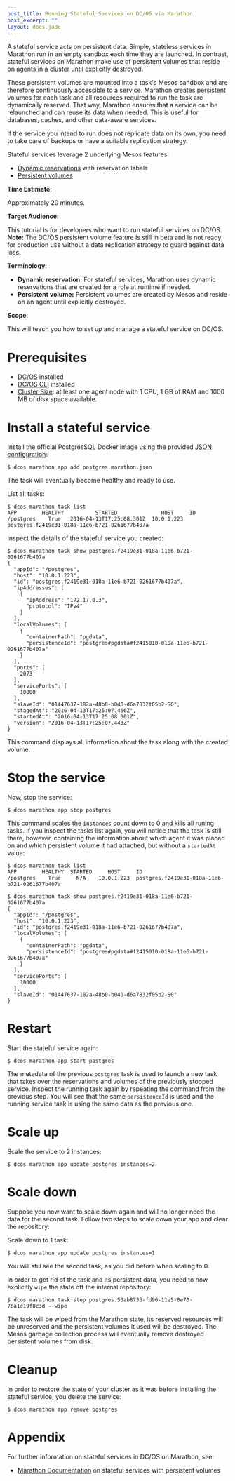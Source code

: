 ```yaml
---
post_title: Running Stateful Services on DC/OS via Marathon
post_excerpt: ""
layout: docs.jade
---
```


A stateful service acts on persistent data. Simple, stateless services in Marathon run in an empty sandbox each time they are launched. In contrast, stateful services on Marathon make use of persistent volumes that reside on agents in a cluster until explicitly destroyed.

These persistent volumes are mounted into a task's Mesos sandbox and are therefore continuously accessible to a service. Marathon creates persistent volumes for each task and all resources required to run the task are dynamically reserved. That way, Marathon ensures that a service can be relaunched and can reuse its data when needed. This is useful for databases, caches, and other data-aware services.

If the service you intend to run does not replicate data on its own, you need to take care of backups or have a suitable replication strategy.

Stateful services leverage 2 underlying Mesos features:

- [Dynamic reservations](http://mesos.apache.org/documentation/latest/reservation/) with reservation labels
- [Persistent volumes](http://mesos.apache.org/documentation/latest/persistent-volume/)

**Time Estimate**:

Approximately 20 minutes.

**Target Audience**:

This tutorial is for developers who want to run stateful services on DC/OS. **Note:** The DC/OS persistent volume feature is still in beta and is not ready for production use without a data replication strategy to guard against data loss.

**Terminology**:

- **Dynamic reservation:** For stateful services, Marathon uses dynamic reservations that are created for a role at runtime if needed.
- **Persistent volume:** Persistent volumes are created by Mesos and reside on an agent until explicitly destroyed.

**Scope**:

This will teach you how to set up and manage a stateful service on DC/OS.

# Prerequisites
* [DC/OS](/administration/installing/) installed
* [DC/OS CLI](/usage/cli/install/) installed
* [Cluster Size](../getting-started/cluster-size): at least one agent node with 1 CPU, 1 GB of RAM and 1000 MB of disk space available.

# Install a stateful service

Install the official PostgresSQL Docker image using the provided [JSON configuration](postgres.marathon.json):

```shell
$ dcos marathon app add postgres.marathon.json
```
The task will eventually become healthy and ready to use.

List all tasks:

```shell
$ dcos marathon task list
APP        HEALTHY          STARTED              HOST     ID
/postgres    True   2016-04-13T17:25:08.301Z  10.0.1.223  postgres.f2419e31-018a-11e6-b721-0261677b407a
```

Inspect the details of the stateful service you created:

```
$ dcos marathon task show postgres.f2419e31-018a-11e6-b721-0261677b407a
{
  "appId": "/postgres",
  "host": "10.0.1.223",
  "id": "postgres.f2419e31-018a-11e6-b721-0261677b407a",
  "ipAddresses": [
    {
      "ipAddress": "172.17.0.3",
      "protocol": "IPv4"
    }
  ],
  "localVolumes": [
    {
      "containerPath": "pgdata",
      "persistenceId": "postgres#pgdata#f2415010-018a-11e6-b721-0261677b407a"
    }
  ],
  "ports": [
    2073
  ],
  "servicePorts": [
    10000
  ],
  "slaveId": "01447637-182a-48b0-b040-d6a7832f05b2-S0",
  "stagedAt": "2016-04-13T17:25:07.466Z",
  "startedAt": "2016-04-13T17:25:08.301Z",
  "version": "2016-04-13T17:25:07.443Z"
}
```

This command displays all information about the task along with the created volume.

# Stop the service

Now, stop the service:

```shell
$ dcos marathon app stop postgres
```

This command scales the `instances` count down to 0 and kills all runing tasks. If you inspect the tasks list again, you will notice that the task is still there, however, containing the information about which agent it was placed on and which persistent volume it had attached, but without a `startedAt` value:

```shell
$ dcos marathon task list
APP        HEALTHY  STARTED     HOST     ID
/postgres    True     N/A    10.0.1.223  postgres.f2419e31-018a-11e6-b721-0261677b407a

$ dcos marathon task show postgres.f2419e31-018a-11e6-b721-0261677b407a
{
  "appId": "/postgres",
  "host": "10.0.1.223",
  "id": "postgres.f2419e31-018a-11e6-b721-0261677b407a",
  "localVolumes": [
    {
      "containerPath": "pgdata",
      "persistenceId": "postgres#pgdata#f2415010-018a-11e6-b721-0261677b407a"
    }
  ],
  "servicePorts": [
    10000
  ],
  "slaveId": "01447637-182a-48b0-b040-d6a7832f05b2-S0"
}
```

# Restart

Start the stateful service again:

```shell
$ dcos marathon app start postgres
```

The metadata of the previous `postgres` task is used to launch a new task that takes over the reservations and volumes of the previously stopped service. Inspect the running task again by repeating the command from the previous step. You will see that the same `persistenceId` is used and the running service task is using the same data as the previous one.

# Scale up

Scale the service to 2 instances:

```shell
$ dcos marathon app update postgres instances=2
```

# Scale down

Suppose you now want to scale down again and will no longer need the data for the second task. Follow two steps to scale down your app and clear the repository:

Scale down to 1 task:

```shell
$ dcos marathon app update postgres instances=1
```
You will still see the second task, as you did before when scaling to 0.

In order to get rid of the task and its persistent data, you need to now explicitly `wipe` the state off the internal repository:
```
$ dcos marathon task stop postgres.53ab8733-fd96-11e5-8e70-76a1c19f8c3d --wipe
```

The task will be wiped from the Marathon state, its reserved resources will be unreserved and the persistent volumes it used will be destroyed. The Mesos garbage collection process will eventually remove destroyed persistent volumes from disk.

# Cleanup

In order to restore the state of your cluster as it was before installing the stateful service, you delete the service:

```shell
$ dcos marathon app remove postgres
```

# Appendix

For further information on stateful services in DC/OS on Marathon, see:

- [Marathon Documentation](https://mesosphere.github.io/marathon/docs/persistent-volumes.html) on stateful services with persistent volumes
